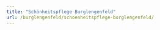 ```yaml
---
title: "Schönheitspflege Burglengenfeld"
url: /burglengenfeld/schoenheitspflege-burglengenfeld/
---
```

